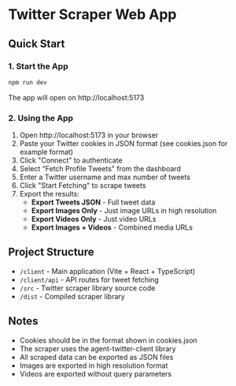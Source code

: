 # Twitter Scraper Web App

## Quick Start

### 1. Start the App
```bash
npm run dev
```

The app will open on http://localhost:5173

### 2. Using the App

1. Open http://localhost:5173 in your browser
2. Paste your Twitter cookies in JSON format (see cookies.json for example format)
3. Click "Connect" to authenticate
4. Select "Fetch Profile Tweets" from the dashboard
5. Enter a Twitter username and max number of tweets
6. Click "Start Fetching" to scrape tweets
7. Export the results:
   - **Export Tweets JSON** - Full tweet data
   - **Export Images Only** - Just image URLs in high resolution
   - **Export Videos Only** - Just video URLs
   - **Export Images + Videos** - Combined media URLs

## Project Structure

- `/client` - Main application (Vite + React + TypeScript)
- `/client/api` - API routes for tweet fetching
- `/src` - Twitter scraper library source code
- `/dist` - Compiled scraper library

## Notes

- Cookies should be in the format shown in cookies.json
- The scraper uses the agent-twitter-client library
- All scraped data can be exported as JSON files
- Images are exported in high resolution format
- Videos are exported without query parameters
